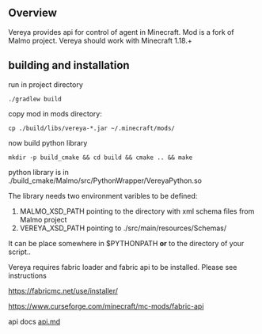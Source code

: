 ## Overview

Vereya provides api for control of agent in Minecraft. Mod is a fork of Malmo project. 
Vereya should work with Minecraft 1.18.+

## building and installation

run in project directory

`./gradlew build`

copy mod in mods directory:

`cp ./build/libs/vereya-*.jar ~/.minecraft/mods/`

now build python library

`mkdir -p build_cmake && cd build && cmake .. && make`

python library is in ./build_cmake/Malmo/src/PythonWrapper/VereyaPython.so

The library needs two environment varibles to be defined:
1) MALMO_XSD_PATH pointing to the directory with xml schema files from Malmo project 
2) VEREYA_XSD_PATH pointing to ./src/main/resources/Schemas/


It can be place somewhere in $PYTHONPATH **or** to the directory of your script..

Vereya requires fabric loader and fabric api to be installed. Please see instructions

https://fabricmc.net/use/installer/

https://www.curseforge.com/minecraft/mc-mods/fabric-api

api docs [api.md](api.md)


